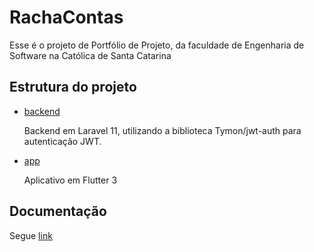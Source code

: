 # RachaContas

Esse é o projeto de Portfólio de Projeto, da faculdade de Engenharia de Software na Católica de Santa Catarina

## Estrutura do projeto
- [backend](https://github.com/LaraGastaldi/RachaContas/tree/master/backend)

  Backend em Laravel 11, utilizando a biblioteca Tymon/jwt-auth para autenticação JWT.

- [app](https://github.com/LaraGastaldi/RachaContas/tree/master/app)
  
  Aplicativo em Flutter 3

## Documentação

Segue [link](https://docs.google.com/document/d/1y_azOEX7xrZelaUCp189G22LVibVbqGC4RzkRiOGywg/edit?usp=sharing)
